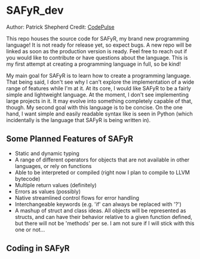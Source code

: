 # SAFyR_dev

Author: Patrick Shepherd
Credit: [CodePulse](https://www.youtube.com/@CodePulse)

This repo houses the source code for SAFyR, my brand new programming language!  It is not ready for release yet, so expect bugs.  A new repo will be linked as soon as the production version is ready.  Feel free to reach out if you would like to contribute or have questions about the language.  This is my first attempt at creating a programming language in full, so be kind!

My main goal for SAFyR is to learn how to create a programming language.  That being said, I don't see why I can't explore the implementation of a wide range of features while I'm at it.  At its core, I would like SAFyR to be a fairly simple and lightweight language.  At the moment, I don't see implementing large projects in it.  It may evolve into something completely capable of that, though.  My second goal with this language is to be concise.  On the one hand, I want simple and easily readable syntax like is seen in Python (which incidentally is the language that SAFyR is being written in).

## Some Planned Features of SAFyR
* Static and dynamic typing
* A range of different operators for objects that are not available in other languages, or rely on functions
* Able to be interpreted or compiled (right now I plan to compile to LLVM bytecode)
* Multiple return values (definitely)
* Errors as values (possibly)
* Native streamlined control flows for error handling
* Interchangeable keywords (e.g. 'if' can always be replaced with '?')
* A mashup of struct and class ideas.  All objects will be represented as structs, and can have their behavior relative to a given function defined, but there will not be 'methods' per se.  I am not sure if I will stick with this one or not...

## Coding in SAFyR

